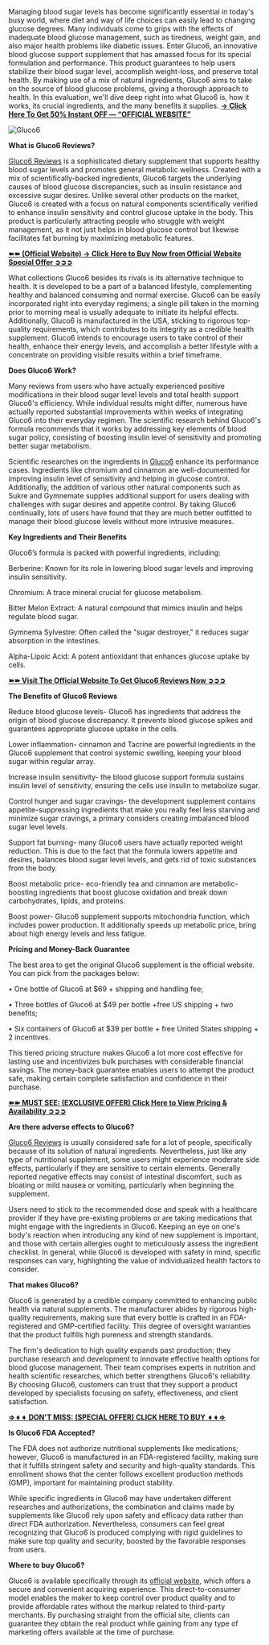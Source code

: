 Managing blood sugar levels has become significantly essential in today's busy world, where diet and way of life choices can easily lead to changing glucose degrees. Many individuals come to grips with the effects of inadequate blood glucose management, such as tiredness, weight gain, and also major health problems like diabetic issues. Enter Gluco6, an innovative blood glucose support supplement that has amassed focus for its special formulation and performance. This product guarantees to help users stabilize their blood sugar level, accomplish weight-loss, and preserve total health. By making use of a mix of natural ingredients, Gluco6 aims to take on the source of blood glucose problems, giving a thorough approach to health. In this evaluation, we'll dive deep right into what Gluco6 is, how it works, its crucial ingredients, and the many benefits it supplies. **[→ Click Here To Get 50% Instant OFF — “OFFICIAL WEBSITE”](https://supplementcarts.com/Gluco6-official/)**


![Gluco6](https://github.com/user-attachments/assets/b5259f41-370a-41ca-8763-df054cdf3880)


**What is Gluco6 Reviews?**

[Gluco6 Reviews](https://www.facebook.com/Gluco6.Official/) is a sophisticated dietary supplement that supports healthy blood sugar levels and promotes general metabolic wellness. Created with a mix of scientifically-backed ingredients, Gluco6 targets the underlying causes of blood glucose discrepancies, such as insulin resistance and excessive sugar desires. Unlike several other products on the market, Gluco6 is created with a focus on natural components scientifically verified to enhance insulin sensitivity and control glucose uptake in the body. This product is particularly attracting people who struggle with weight management, as it not just helps in blood glucose control but likewise facilitates fat burning by maximizing metabolic features.

**[➽➽ (Official Website) → Click Here to Buy Now from Official Website Special Offer ➲➲➲](https://supplementcarts.com/Gluco6-official/)**

What collections Gluco6 besides its rivals is its alternative technique to health. It is developed to be a part of a balanced lifestyle, complementing healthy and balanced consuming and normal exercise. Gluco6 can be easily incorporated right into everyday regimens; a single pill taken in the morning prior to morning meal is usually adequate to initiate its helpful effects. Additionally, Gluco6 is manufactured in the USA, sticking to rigorous top-quality requirements, which contributes to its integrity as a credible health supplement. Gluco6 intends to encourage users to take control of their health, enhance their energy levels, and accomplish a better lifestyle with a concentrate on providing visible results within a brief timeframe.

**Does Gluco6 Work?**

Many reviews from users who have actually experienced positive modifications in their blood sugar level levels and total health support Gluco6's efficiency. While individual results might differ, numerous have actually reported substantial improvements within weeks of integrating Gluco6 into their everyday regimen. The scientific research behind Gluco6's formula recommends that it works by addressing key elements of blood sugar policy, consisting of boosting insulin level of sensitivity and promoting better sugar metabolism.

Scientific researches on the ingredients in [Gluco6](https://www.facebook.com/Gluco6.Official/) enhance its performance cases. Ingredients like chromium and cinnamon are well-documented for improving insulin level of sensitivity and helping in glucose control. Additionally, the addition of various other natural components such as Sukre and Gymnemate supplies additional support for users dealing with challenges with sugar desires and appetite control. By taking Gluco6 continually, lots of users have found that they are much better outfitted to manage their blood glucose levels without more intrusive measures.

**Key Ingredients and Their Benefits**

Gluco6’s formula is packed with powerful ingredients, including:

Berberine: Known for its role in lowering blood sugar levels and improving insulin sensitivity.

Chromium: A trace mineral crucial for glucose metabolism.

Bitter Melon Extract: A natural compound that mimics insulin and helps regulate blood sugar.

Gymnema Sylvestre: Often called the "sugar destroyer," it reduces sugar absorption in the intestines.

Alpha-Lipoic Acid: A potent antioxidant that enhances glucose uptake by cells.

**[➽➽ Visit The Official Website To Get Gluco6 Reviews Now ➲➲➲](https://supplementcarts.com/Gluco6-official/)**

**The Benefits of Gluco6 Reviews**

Reduce blood glucose levels- Gluco6 has ingredients that address the origin of blood glucose discrepancy. It prevents blood glucose spikes and guarantees appropriate glucose uptake in the cells.

Lower inflammation- cinnamon and Tacrine are powerful ingredients in the Gluco6 supplement that control systemic swelling, keeping your blood sugar within regular array.

Increase insulin sensitivity- the blood glucose support formula sustains insulin level of sensitivity, ensuring the cells use insulin to metabolize sugar.

Control hunger and sugar cravings- the development supplement contains appetite-suppressing ingredients that make you really feel less starving and minimize sugar cravings, a primary considers creating imbalanced blood sugar level levels.

Support fat burning- many Gluco6 users have actually reported weight reduction. This is due to the fact that the formula lowers appetite and desires, balances blood sugar level levels, and gets rid of toxic substances from the body.

Boost metabolic price- eco-friendly tea and cinnamon are metabolic-boosting ingredients that boost glucose oxidation and break down carbohydrates, lipids, and proteins.

Boost power- Gluco6 supplement supports mitochondria function, which includes power production. It additionally speeds up metabolic price, bring about high energy levels and less fatigue.

**Pricing and Money-Back Guarantee**

The best area to get the original Gluco6 supplement is the official website. You can pick from the packages below:

•	One bottle of Gluco6 at $69 + shipping and handling fee;

•	Three bottles of Gluco6 at $49 per bottle +free US shipping + two benefits;

•	Six containers of Gluco6 at $39 per bottle + free United States shipping + 2 incentives.

This tiered pricing structure makes Gluco6 a lot more cost effective for lasting use and incentivizes bulk purchases with considerable financial savings. The money-back guarantee enables users to attempt the product safe, making certain complete satisfaction and confidence in their purchase.

**[➽➽ MUST SEE: (EXCLUSIVE OFFER) Click Here to View Pricing & Availability ➲➲➲](https://supplementcarts.com/Gluco6-official/)**

**Are there adverse effects to Gluco6?**

[Gluco6 Reviews](https://www.facebook.com/Gluco6.Official/) is usually considered safe for a lot of people, specifically because of its solution of natural ingredients. Nevertheless, just like any type of nutritional supplement, some users might experience moderate side effects, particularly if they are sensitive to certain elements. Generally reported negative effects may consist of intestinal discomfort, such as bloating or mild nausea or vomiting, particularly when beginning the supplement.

Users need to stick to the recommended dose and speak with a healthcare provider if they have pre-existing problems or are taking medications that might engage with the ingredients in Gluco6. Keeping an eye on one's body's reaction when introducing any kind of new supplement is important, and those with certain allergies ought to meticulously assess the ingredient checklist. In general, while Gluco6 is developed with safety in mind, specific responses can vary, highlighting the value of individualized health factors to consider.

**That makes Gluco6?**

Gluco6 is generated by a credible company committed to enhancing public health via natural supplements. The manufacturer abides by rigorous high-quality requirements, making sure that every bottle is crafted in an FDA-registered and GMP-certified facility. This degree of oversight warranties that the product fulfills high pureness and strength standards.

The firm's dedication to high quality expands past production; they purchase research and development to innovate effective health options for blood glucose management. Their team comprises experts in nutrition and health scientific researches, which better strengthens Gluco6's reliability. By choosing Gluco6, customers can trust that they support a product developed by specialists focusing on safety, effectiveness, and client satisfaction.

**[⇒➧➧ DON'T MISS: (SPECIAL OFFER) CLICK HERE TO BUY ➧➧⇒](https://supplementcarts.com/Gluco6-official/)**

**Is Gluco6 FDA Accepted?**

The FDA does not authorize nutritional supplements like medications; however, Gluco6 is manufactured in an FDA-registered facility, making sure that it fulfills stringent safety and security and high-quality standards. This enrollment shows that the center follows excellent production methods (GMP), important for maintaining product stability.

While specific ingredients in Gluco6 may have undertaken different researches and authorizations, the combination and claims made by supplements like Gluco6 rely upon safety and efficacy data rather than direct FDA authorization. Nevertheless, consumers can feel great recognizing that Gluco6 is produced complying with rigid guidelines to make sure top quality and security, boosted by the favorable responses from users.

**Where to buy Gluco6?**

Gluco6 is available specifically through its [official website](https://www.facebook.com/Gluco6.Official/), which offers a secure and convenient acquiring experience. This direct-to-consumer model enables the maker to keep control over product quality and to provide affordable rates without the markup related to third-party merchants. By purchasing straight from the official site, clients can guarantee they obtain the real product while gaining from any type of marketing offers available at the time of purchase.
